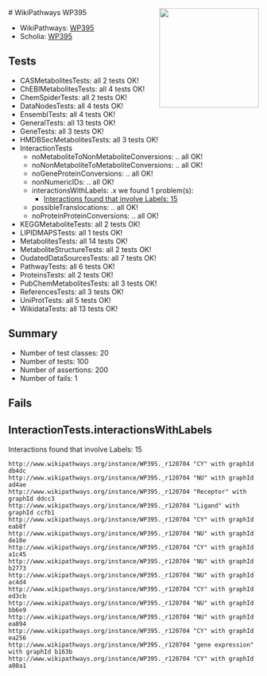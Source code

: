 <img style="float: right; width: 200px" src="https://upload.wikimedia.org/wikipedia/commons/thumb/8/83/Wplogo_with_text_500.png/640px-Wplogo_with_text_500.png" />
# WikiPathways WP395

* WikiPathways: [WP395](https://new.wikipathways.org/pathways/WP395)
* Scholia: [WP395](https://scholia.toolforge.org/wikipathways/WP395)
## Tests
* CASMetabolitesTests: all 2 tests OK!
* ChEBIMetabolitesTests: all 4 tests OK!
* ChemSpiderTests: all 2 tests OK!
* DataNodesTests: all 4 tests OK!
* EnsemblTests: all 4 tests OK!
* GeneralTests: all 13 tests OK!
* GeneTests: all 3 tests OK!
* HMDBSecMetabolitesTests: all 3 tests OK!
* InteractionTests
    * noMetaboliteToNonMetaboliteConversions: .. all OK!
    * noNonMetaboliteToMetaboliteConversions: .. all OK!
    * noGeneProteinConversions: .. all OK!
    * nonNumericIDs: .. all OK!
    * interactionsWithLabels: .x we found 1 problem(s):
        * [Interactions found that involve Labels: 15](#fe97a8bd)
    * possibleTranslocations: .. all OK!
    * noProteinProteinConversions: .. all OK!
* KEGGMetaboliteTests: all 2 tests OK!
* LIPIDMAPSTests: all 1 tests OK!
* MetabolitesTests: all 14 tests OK!
* MetaboliteStructureTests: all 2 tests OK!
* OudatedDataSourcesTests: all 7 tests OK!
* PathwayTests: all 6 tests OK!
* ProteinsTests: all 2 tests OK!
* PubChemMetabolitesTests: all 3 tests OK!
* ReferencesTests: all 3 tests OK!
* UniProtTests: all 5 tests OK!
* WikidataTests: all 13 tests OK!


## Summary

* Number of test classes: 20
* Number of tests: 100
* Number of assertions: 200
* Number of fails: 1

## Fails

<a name="fe97a8bd" />

## InteractionTests.interactionsWithLabels

Interactions found that involve Labels: 15
```
http://www.wikipathways.org/instance/WP395._r120704 "CY" with graphId db4dc
http://www.wikipathways.org/instance/WP395._r120704 "NU" with graphId ad4ae
http://www.wikipathways.org/instance/WP395._r120704 "Receptor" with graphId ddcc3
http://www.wikipathways.org/instance/WP395._r120704 "Ligand" with graphId ccfb1
http://www.wikipathways.org/instance/WP395._r120704 "CY" with graphId eab8f
http://www.wikipathways.org/instance/WP395._r120704 "NU" with graphId de10e
http://www.wikipathways.org/instance/WP395._r120704 "CY" with graphId a1c45
http://www.wikipathways.org/instance/WP395._r120704 "NU" with graphId b2773
http://www.wikipathways.org/instance/WP395._r120704 "NU" with graphId ac4d4
http://www.wikipathways.org/instance/WP395._r120704 "CY" with graphId ed3cb
http://www.wikipathways.org/instance/WP395._r120704 "NU" with graphId bb6e9
http://www.wikipathways.org/instance/WP395._r120704 "NU" with graphId ea894
http://www.wikipathways.org/instance/WP395._r120704 "CY" with graphId ea256
http://www.wikipathways.org/instance/WP395._r120704 "gene expression" with graphId b163b
http://www.wikipathways.org/instance/WP395._r120704 "CY" with graphId a08a1
```

